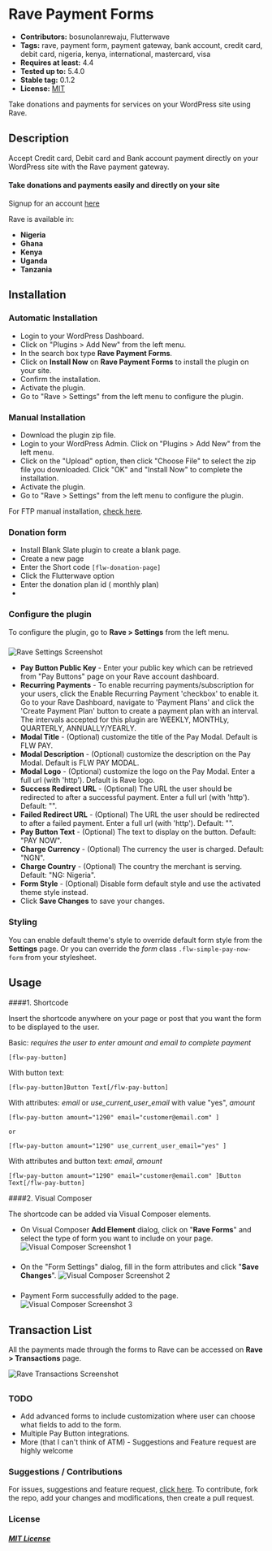 # Rave Payment Forms

 - **Contributors:** bosunolanrewaju, Flutterwave
 - **Tags:** rave, payment form, payment gateway, bank account, credit card, debit card, nigeria, kenya, international, mastercard, visa
 - **Requires at least:** 4.4
 - **Tested up to:** 5.4.0
 - **Stable tag:** 0.1.2
 - **License:** [MIT](https://github.com/bosunolanrewaju/rave-payment-forms/blob/master/LICENSE)

Take donations and payments for services on your WordPress site using Rave.



## Description


Accept Credit card, Debit card and Bank account payment directly on your WordPress site with the Rave payment gateway.

#### Take donations and payments easily and directly on your site

Signup for an account [here](https://rave.flutterwave.com)

Rave is available in:

* __Nigeria__
* __Ghana__
* __Kenya__
* __Uganda__
* __Tanzania__



## Installation


### Automatic Installation
*   Login to your WordPress Dashboard.
*   Click on "Plugins > Add New" from the left menu.
*   In the search box type __Rave Payment Forms__.
*   Click on __Install Now__ on __Rave Payment Forms__ to install the plugin on your site.
*   Confirm the installation.
*   Activate the plugin.
*   Go to "Rave > Settings" from the left menu to configure the plugin.


### Manual Installation
*  Download the plugin zip file.
*  Login to your WordPress Admin. Click on "Plugins > Add New" from the left menu.
*  Click on the "Upload" option, then click "Choose File" to select the zip file you downloaded. Click "OK" and "Install Now" to complete the installation.
*  Activate the plugin.
*  Go to "Rave > Settings" from the left menu to configure the plugin.

For FTP manual installation, [check here](http://codex.wordpress.org/Managing_Plugins#Manual_Plugin_Installation).

### Donation form 
*  Install Blank Slate plugin to create a blank page.
*  Create a new page
*  Enter the Short code ```[flw-donation-page]```
*  Click the Flutterwave option
*  Enter the donation plan id ( monthly plan)
*  
### Configure the plugin
To configure the plugin, go to __Rave > Settings__ from the left menu.

###
![Rave Settings Screenshot](https://cloud.githubusercontent.com/assets/8383666/21610555/f1b32abc-d1c8-11e6-8d53-e77c9e35a6c7.png)

* __Pay Button Public Key__ - Enter your public key which can be retrieved from "Pay Buttons" page on your Rave account dashboard.
* __Recurring Payments__ - To enable recurring payments/subscription for your users, click the Enable Recurring Payment 'checkbox' to enable it. Go to your Rave Dashboard, navigate to 'Payment Plans' and click the 'Create Payment Plan' button to create a payment plan with an interval. The intervals accepted for this plugin are WEEKLY, MONTHLy, QUARTERLY, ANNUALLY/YEARLY.
* __Modal Title__ - (Optional) customize the title of the Pay Modal. Default is FLW PAY.
* __Modal Description__ - (Optional) customize the description on the Pay Modal. Default is FLW PAY MODAL.
* __Modal Logo__ - (Optional) customize the logo on the Pay Modal. Enter a full url (with 'http'). Default is Rave logo.
* __Success Redirect URL__ - (Optional) The URL the user should be redirected to after a successful payment. Enter a full url (with 'http'). Default: "".
* __Failed Redirect URL__ - (Optional) The URL the user should be redirected to after a failed payment. Enter a full url (with 'http'). Default: "".
* __Pay Button Text__ - (Optional) The text to display on the button. Default: "PAY NOW".
* __Charge Currency__ - (Optional) The currency the user is charged. Default: "NGN".
* __Charge Country__ - (Optional) The country the merchant is serving. Default: "NG: Nigeria".
* __Form Style__ - (Optional) Disable form default style and use the activated theme style instead.
* Click __Save Changes__ to save your changes.

### Styling
You can enable default theme's style to override default form style from the __Settings__ page.
Or you can override the _form_ class `.flw-simple-pay-now-form` from your stylesheet.


## Usage ##

####1. Shortcode

Insert the shortcode anywhere on your page or post that you want the form to be displayed to the user.

Basic: _requires the user to enter amount and email to complete payment_
```
[flw-pay-button]
```

With button text:
```
[flw-pay-button]Button Text[/flw-pay-button]
```

With attributes: _email_ or _use_current_user_email_ with value "yes", _amount_
```
[flw-pay-button amount="1290" email="customer@email.com" ]

or

[flw-pay-button amount="1290" use_current_user_email="yes" ]
```

With attributes and button text: _email_, _amount_
```
[flw-pay-button amount="1290" email="customer@email.com" ]Button Text[/flw-pay-button]
```

####2. Visual Composer

The shortcode can be added via Visual Composer elements.

* On Visual Composer __Add Element__ dialog, click on "__Rave Forms__" and select the type of form you want to include on your page.
![Visual Composer Screenshot 1](https://cloud.githubusercontent.com/assets/8383666/21606192/20887a10-d1ae-11e6-85f7-6f8771cb8688.png)
###

* On the "Form Settings" dialog, fill in the form attributes and click "__Save Changes__".
![Visual Composer Screenshot 2](https://cloud.githubusercontent.com/assets/8383666/21606210/381994b6-d1ae-11e6-8731-810be5550f55.png)
###

* Payment Form successfully added to the page.
![Visual Composer Screenshot 3](https://cloud.githubusercontent.com/assets/8383666/21606217/46200ed2-d1ae-11e6-812b-7d5a2c1f6b43.png)
###


## Transaction List ##

All the payments made through the forms to Rave can be accessed on __Rave > Transactions__ page.

![Rave Transactions Screenshot](https://cloud.githubusercontent.com/assets/8383666/21606454/01022040-d1b0-11e6-8c61-755cea93ea14.png)

##
### TODO
* Add advanced forms to include customization where user can choose what fields to add to the form.
* Multiple Pay Button integrations.
* More (that I can't think of ATM) - Suggestions and Feature request are highly welcome

### Suggestions / Contributions

For issues, suggestions and feature request, [click here](https://github.com/bosunolanrewaju/rave-payment-forms/issues).
To contribute, fork the repo, add your changes and modifications, then create a pull request.


### License

##### [MIT License](https://github.com/bosunolanrewaju/rave-payment-forms/blob/master/LICENSE)
